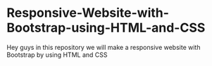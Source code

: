 # Responsive-Website-with-Bootstrap-using-HTML-and-CSS
Hey guys in this repository we will make a responsive website with Bootstrap by using HTML and CSS
